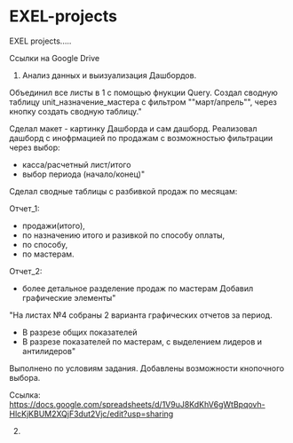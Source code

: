 # EXEL-projects
EXEL projects.....

Ссылки на Google Drive
1. Анализ данных и выизуализация Дашбордов.

Объединил все листы в 1 с помощью фнукции Query. Создал сводную таблицу unit_назначение_мастера с фильтром ""март/апрель"", через кнопку создать сводную таблицу."

Сделал макет - картинку Дашборда и сам дашборд. Реализовал дашборд с инофрмацией по продажам с возможностью фильтрации через выбор:
- касса/расчетный лист/итого
- выбор периода (начало/конец)"

Сделал сводные таблицы с разбивкой продаж по месяцам: 

Отчет_1:
- продажи(итого),
- по назначению итого и разивкой по способу оплаты,
- по способу,
- по мастерам.

Отчет_2:
- более детальное разделение продаж по мастерам
  Добавил графические элементы"

"На листах №4 собраны 2 варианта графических отчетов за период.
- В разрезе общих показателей
- В разрезе показателей по мастерам, с выделением лидеров и антилидеров"

Выполнено по условиям задания. Добавлены возможности кнопочного выбора.

Ссылка: https://docs.google.com/spreadsheets/d/1V9uJ8KdKhV6gWtBpqovh-HlcKjKBUM2XQjF3dut2Vjc/edit?usp=sharing

2. 
